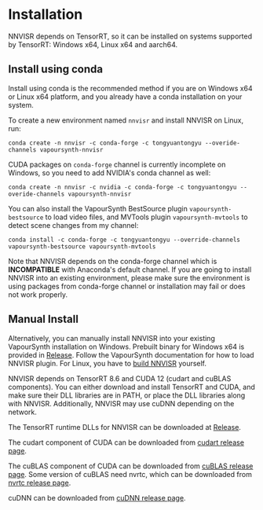 # Installation

NNVISR depends on TensorRT, so it can be installed on systems
supported by TensorRT: Windows x64, Linux x64 and aarch64.

## Install using conda

Install using conda is the recommended method if you are on Windows x64
or Linux x64 platform, and you already have a conda installation on your system.

To create a new environment named `nnvisr` and install NNVISR on Linux, run:

```
conda create -n nnvisr -c conda-forge -c tongyuantongyu --overide-channels vapoursynth-nnvisr
```

CUDA packages on `conda-forge` channel is currently incomplete on Windows,
so you need to add NVIDIA's conda channel as well:

```
conda create -n nnvisr -c nvidia -c conda-forge -c tongyuantongyu --overide-channels vapoursynth-nnvisr
```

You can also install the VapourSynth BestSource plugin `vapoursynth-bestsource`
to load video files, and MVTools plugin `vapoursynth-mvtools` to
detect scene changes from my channel:

```
conda install -c conda-forge -c tongyuantongyu --override-channels vapoursynth-bestsource vapoursynth-mvtools
```

Note that NNVISR depends on the conda-forge channel which is **INCOMPATIBLE**
with Anaconda's default channel. If you are going to install NNVISR into
an existing environment, please make sure the environment is using packages
from conda-forge channel or installation may fail or does not work properly.

## Manual Install

Alternatively, you can manually install NNVISR into your existing
VapourSynth installation on Windows. Prebuilt binary for Windows x64
is provided in
[Release](https://github.com/tongyuantongyu/vs-NNVISR/releases).
Follow the VapourSynth documentation for how to load
NNVISR plugin. For Linux, you have to
[build NNVISR](https://github.com/tongyuantongyu/vs-NNVISR/blob/main/docs/build.md) yourself.

NNVISR depends on TensorRT 8.6 and CUDA 12 (cudart and cuBLAS components).
You can either download and install TensorRT and CUDA,
and make sure their DLL libraries are in PATH,
or place the DLL libraries along with NNVISR.
Additionally, NNVISR may use cuDNN depending on the network.

The TensorRT runtime DLLs for NNVISR can be downloaded at
[Release](https://github.com/tongyuantongyu/vs-NNVISR/releases). 

The cudart component of CUDA can be downloaded from
[cudart release page](https://developer.download.nvidia.com/compute/cuda/redist/cuda_cudart/windows-x86_64/cuda_cudart-windows-x86_64-12.1.105-archive.zip).

The cuBLAS component of CUDA can be downloaded from
[cuBLAS release page](https://developer.download.nvidia.com/compute/cuda/redist/libcublas/windows-x86_64/libcublas-windows-x86_64-12.1.3.1-archive.zip).
Some version of cuBLAS need nvrtc, which can be downloaded from
[nvrtc release page](https://developer.download.nvidia.com/compute/cuda/redist/cuda_nvrtc/windows-x86_64/cuda_nvrtc-windows-x86_64-12.1.105-archive.zip).

cuDNN can be downloaded from
[cuDNN release page](https://developer.download.nvidia.com/compute/cudnn/redist/cudnn/windows-x86_64/cudnn-windows-x86_64-8.9.2.26_cuda12-archive.zip).
